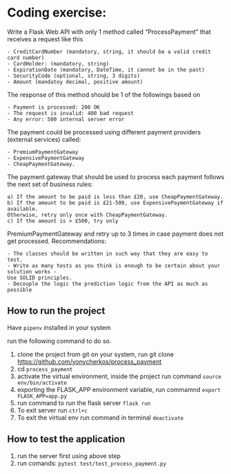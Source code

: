 # Coding exercise:

Write a Flask Web API with only 1 method called “ProcessPayment” that receives a request
like this

    - CreditCardNumber (mandatory, string, it should be a valid credit card number)
    - CardHolder: (mandatory, string)
    - ExpirationDate (mandatory, DateTime, it cannot be in the past)
    - SecurityCode (optional, string, 3 digits)
    - Amount (mandatoy decimal, positive amount)
    
The response of this method should be 1 of the followings based on

    - Payment is processed: 200 OK
    - The request is invalid: 400 bad request
    - Any error: 500 internal server error
    
The payment could be processed using different payment providers (external services)
called:

    - PremiumPaymentGateway
    - ExpensivePaymentGateway
    - CheapPaymentGateway.

The payment gateway that should be used to process each payment follows the next set of
business rules:

    a) If the amount to be paid is less than £20, use CheapPaymentGateway.
    b) If the amount to be paid is £21-500, use ExpensivePaymentGateway if available.
    Otherwise, retry only once with CheapPaymentGateway.
    c) If the amount is > £500, try only

PremiumPaymentGateway and retry up to 3 times
in case payment does not get processed.
Recommendations:

    - The classes should be written in such way that they are easy to test.
    - Write as many tests as you think is enough to be certain about your solution works -
    Use SOLID principles.
    - Decouple the logic the prediction logic from the API as much as possible

## How to run the project
Have `pipenv` installed in your system

run the following command to do so.

   1. clone the project from git on your system, run git clone https://github.com/yonycherkos/process_payment
   2. cd `process_payment`
   3. activate the virtual environment, inside the project run command `source env/bin/activate`
   4. exporting the FLASK_APP environment variable, run commamnd `export FLASK_APP=app.py`
   5. run command to run the flask server `flask run`
   6. To exit server run `ctrl+c`
   7. To exit the virtual env run command in terminal `deactivate`
   
 ## How to test the application
 
   1. run the server first using above step
   2. run comands: `pytest test/test_process_payment.py`

